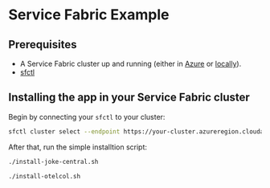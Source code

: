 # Service Fabric Example

## Prerequisites

* A Service Fabric cluster up and running
  (either in [Azure](https://docs.microsoft.com/en-us/azure/service-fabric/tutorial-managed-cluster-deploy)
  or [locally](https://docs.microsoft.com/en-us/azure/service-fabric/service-fabric-tutorial-standalone-create-service-fabric-cluster)).
* [sfctl](https://docs.microsoft.com/en-us/azure/service-fabric/service-fabric-cli)

## Installing the app in your Service Fabric cluster

Begin by connecting your `sfctl` to your cluster:

```sh
sfctl cluster select --endpoint https://your-cluster.azureregion.cloudapp.azure.com:19080 --pem ./your-cluster-certificate.pem --no-verify
```

After that, run the simple installtion script:

```sh
./install-joke-central.sh
```

```sh
./install-otelcol.sh
```
